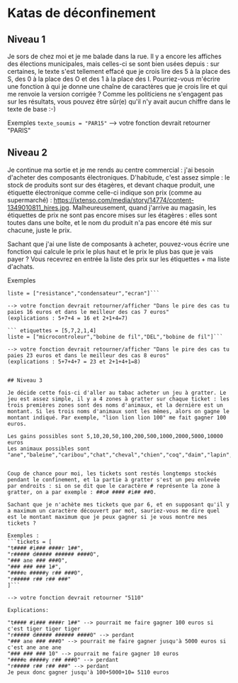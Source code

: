 # Katas de déconfinement

## Niveau 1
Je sors de chez moi et je me balade dans la rue. Il y a encore les affiches des élections municipales, mais celles-ci se sont bien usées depuis : sur certaines, le texte s'est tellement effacé que je crois lire des 5 à la place des S, des 0 à la place des O et des 1 à la place des I. Pourriez-vous m'écrire une fonction à qui je donne une chaîne de caractères que je crois lire et qui me renvoie la version corrigée ? Comme les politiciens ne s'engagent pas sur les résultats, vous pouvez être sûr(e) qu'il n'y avait aucun chiffre dans le texte de base :-)

Exemples
```texte_soumis = "PAR15"```
--> votre fonction devrait retourner "PARIS"

## Niveau 2
Je continue ma sortie et je me rends au centre commercial : j'ai besoin d'acheter des composants électroniques. D'habitude, c'est assez simple : le stock de produits sont sur des étagères, et devant chaque produit, une étiquette électronique comme celle-ci indique son prix (comme au supermarché) : https://ixtenso.com/media/story/14774/content-1349010811_hires.jpg.
Malheureusement, quand j'arrive au magasin, les étiquettes de prix ne sont pas encore mises sur les étagères : elles sont toutes dans une boîte, et le nom du produit n'a pas encore été mis sur chacune, juste le prix.

Sachant que j'ai une liste de composants à acheter, pouvez-vous écrire une fonction qui calcule le prix le plus haut et le prix le plus bas que je vais payer ? Vous recevrez en entrée la liste des prix sur les étiquettes + ma liste d'achats.

Exemples

```etiquettes = [5,7,2,1,4]
liste = ["resistance","condensateur","ecran"]```

--> votre fonction devrait retourner/afficher "Dans le pire des cas tu paies 16 euros et dans le meilleur des cas 7 euros"
(explications : 5+7+4 = 16 et 2+1+4=7)

``` etiquettes = [5,7,2,1,4]
liste = ["microcontroleur","bobine de fil","DEL","bobine de fil"]```

--> votre fonction devrait retourner/afficher "Dans le pire des cas tu paies 23 euros et dans le meilleur des cas 8 euros"
(explications : 5+7+4+7 = 23 et 2+1+4+1=8)


## Niveau 3

Je décide cette fois-ci d'aller au tabac acheter un jeu à gratter. Le jeu est assez simple, il y a 4 zones à gratter sur chaque ticket : les trois premières zones sont des noms d'animaux, et la dernière est un montant. Si les trois noms d'animaux sont les mêmes, alors on gagne le montant indiqué. Par exemple, "lion lion lion 100" me fait gagner 100 euros.

Les gains possibles sont 5,10,20,50,100,200,500,1000,2000,5000,10000 euros
Les animaux possibles sont "ane","baleine","caribou","chat","cheval","chien","coq","daim","lapin","lion","loutre","rat","tigre"


Coup de chance pour moi, les tickets sont restés longtemps stockés pendant le confinement, et la partie à gratter s'est un peu enlevée par endroits : si on se dit que le caractère # représente la zone à gratter, on a par exemple : ##o# #### #i## ##0.

Sachant que je n'achète mes tickets que par 6, et en supposant qu'il y a maximum un caractère découvert par mot, sauriez-vous me dire quel est le montant maximum que je peux gagner si je vous montre mes tickets ?

Exemples :
```tickets = [
"t#### #i### ####r 1##",
"r##### d##### ###### ####0",
"### ane ### ###0",
"### ### ### 1#",
"####e #####y r## ###0",
"r##### r## r## ###"
]```

--> votre fonction devrait retourner "5110"

Explications:

"t#### #i### ####r 1##" --> pourrait me faire gagner 100 euros si c'est tiger tiger tiger
"r##### d##### ###### ####0" --> perdant
"### ane ### ###0" --> pourrait me faire gagner jusqu'à 5000 euros si c'est ane ane ane
"### ### ### 10" --> pourrait me faire gagner 10 euros
"####e #####y r## ###0" --> perdant
"r##### r## r## ###" --> perdant
Je peux donc gagner jusqu'à 100+5000+10= 5110 euros
